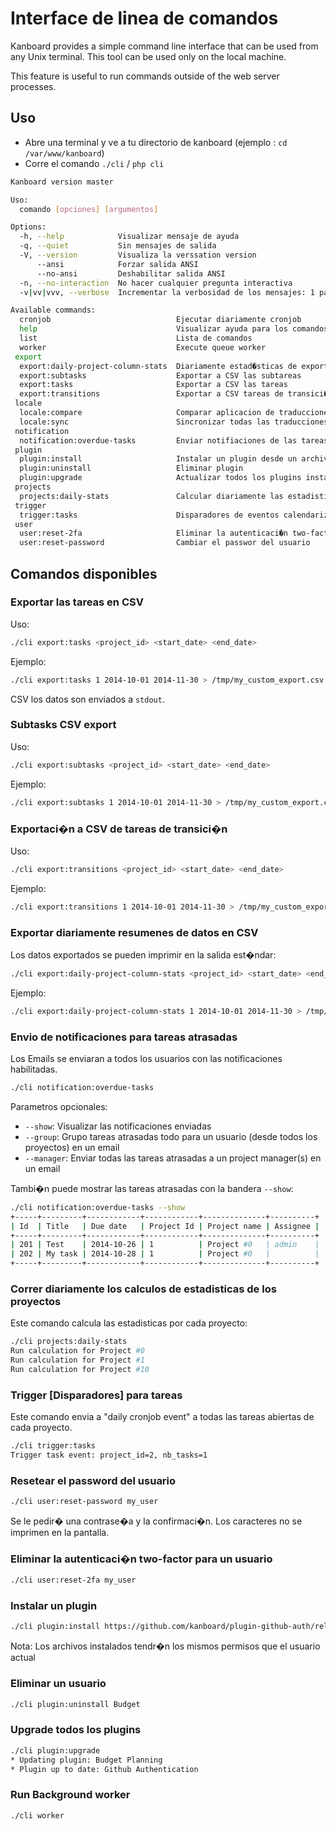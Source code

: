 Interface de linea de comandos
=============================

Kanboard provides a simple command line interface that can be used from any Unix terminal.
This tool can be used only on the local machine.

This feature is useful to run commands outside of the web server processes.

Uso
-----

- Abre una terminal y ve a tu directorio de kanboard (ejemplo : `cd /var/www/kanboard`)
- Corre el comando `./cli` / `php cli`

```bash
Kanboard version master

Uso:
  comando [opciones] [argumentos]

Options:
  -h, --help            Visualizar mensaje de ayuda
  -q, --quiet           Sin mensajes de salida
  -V, --version         Visualiza la verssation version
      --ansi            Forzar salida ANSI
      --no-ansi         Deshabilitar salida ANSI
  -n, --no-interaction  No hacer cualquier pregunta interactiva
  -v|vv|vvv, --verbose  Incrementar la verbosidad de los mensajes: 1 para salida normal, 2 para mas salida verbosa y 3 para debug

Available commands:
  cronjob                            Ejecutar diariamente cronjob
  help                               Visualizar ayuda para los comandos
  list                               Lista de comandos
  worker                             Execute queue worker
 export
  export:daily-project-column-stats  Diariamente estad�sticas de exportaci�n de CSV (n�mero de tareas por columna y por d�a )
  export:subtasks                    Exportar a CSV las subtareas
  export:tasks                       Exportar a CSV las tareas
  export:transitions                 Exportar a CSV tareas de transici�n
 locale
  locale:compare                     Comparar aplicacion de traducciones con el locale fr_FR
  locale:sync                        Sincronizar todas las traducciones basadas en el locale fr_FR
 notification
  notification:overdue-tasks         Enviar notifiaciones de las tareas atrasadas
 plugin
  plugin:install                     Instalar un plugin desde un archivo ZIP remoto
  plugin:uninstall                   Eliminar plugin
  plugin:upgrade                     Actualizar todos los plugins instalados
 projects
  projects:daily-stats               Calcular diariamente las estadisticas para todos los proyectos
 trigger
  trigger:tasks                      Disparadores de eventos calendarizados para todas las tareas
 user
  user:reset-2fa                     Eliminar la autenticaci�n two-factor para un usuario
  user:reset-password                Cambiar el passwor del usuario
```

Comandos disponibles
------------------

### Exportar las tareas en CSV

Uso:

```bash
./cli export:tasks <project_id> <start_date> <end_date>
```

Ejemplo:

```bash
./cli export:tasks 1 2014-10-01 2014-11-30 > /tmp/my_custom_export.csv
```

CSV los datos son enviados a `stdout`.

### Subtasks CSV export

Uso:

```bash
./cli export:subtasks <project_id> <start_date> <end_date>
```

Ejemplo:

```bash
./cli export:subtasks 1 2014-10-01 2014-11-30 > /tmp/my_custom_export.csv
```

### Exportaci�n a CSV de tareas de transici�n

Uso:

```bash
./cli export:transitions <project_id> <start_date> <end_date>
```

Ejemplo:

```bash
./cli export:transitions 1 2014-10-01 2014-11-30 > /tmp/my_custom_export.csv
```

### Exportar diariamente resumenes de datos en CSV

Los datos exportados se pueden imprimir en la salida est�ndar:

```bash
./cli export:daily-project-column-stats <project_id> <start_date> <end_date>
```

Ejemplo:

```bash
./cli export:daily-project-column-stats 1 2014-10-01 2014-11-30 > /tmp/my_custom_export.csv
```

###  Envio de notificaciones para tareas atrasadas

Los Emails se enviaran a todos los usuarios con las notificaciones habilitadas.

```bash
./cli notification:overdue-tasks
```

Parametros opcionales:

- `--show`: Visualizar las notificaciones enviadas
- `--group`: Grupo tareas atrasadas todo para un usuario (desde todos los proyectos) en un email
- `--manager`: Enviar todas las tareas atrasadas a un project manager(s) en un email

Tambi�n puede mostrar las tareas atrasadas con la bandera `--show`:

```bash
./cli notification:overdue-tasks --show
+-----+---------+------------+------------+--------------+----------+
| Id  | Title   | Due date   | Project Id | Project name | Assignee |
+-----+---------+------------+------------+--------------+----------+
| 201 | Test    | 2014-10-26 | 1          | Project #0   | admin    |
| 202 | My task | 2014-10-28 | 1          | Project #0   |          |
+-----+---------+------------+------------+--------------+----------+
```

### Correr diariamente los calculos de estadisticas de los proyectos

Este comando calcula las estadisticas por cada proyecto:

```bash
./cli projects:daily-stats
Run calculation for Project #0
Run calculation for Project #1
Run calculation for Project #10
```

### Trigger [Disparadores] para tareas

Este comando envia a "daily cronjob event" a todas las tareas abiertas de cada proyecto.

```bash
./cli trigger:tasks
Trigger task event: project_id=2, nb_tasks=1
```

### Resetear el password del usuario

```bash
./cli user:reset-password my_user
```

Se le pedir� una contrase�a y la confirmaci�n. Los caracteres no se imprimen en la pantalla.

### Eliminar la autenticaci�n two-factor para un usuario

```bash
./cli user:reset-2fa my_user
```

### Instalar un plugin

```bash
./cli plugin:install https://github.com/kanboard/plugin-github-auth/releases/download/v1.0.1/GithubAuth-1.0.1.zip
```

Nota: Los archivos instalados tendr�n los mismos permisos que el usuario actual

### Eliminar un usuario

```bash
./cli plugin:uninstall Budget
```

### Upgrade todos los plugins

```bash
./cli plugin:upgrade
* Updating plugin: Budget Planning
* Plugin up to date: Github Authentication
```

### Run Background worker

```bash
./cli worker
```
